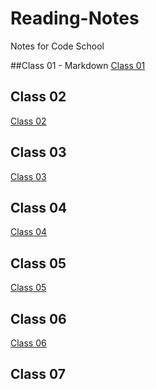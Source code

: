 # Reading-Notes
Notes for Code School

##Class 01 - Markdown 
[Class 01](102/Class01/Cnotes01.md)
## Class 02
[Class 02](102/Class02/02notes.md)
## Class 03
[Class 03](102/Class03/Cnotes3.md)
## Class 04
[Class 04](102/Class04/04notes.md)
## Class 05
[Class 05](102/Class05/README.md)
## Class 06
[Class 06](102/Class06/C06.md)
## Class 07